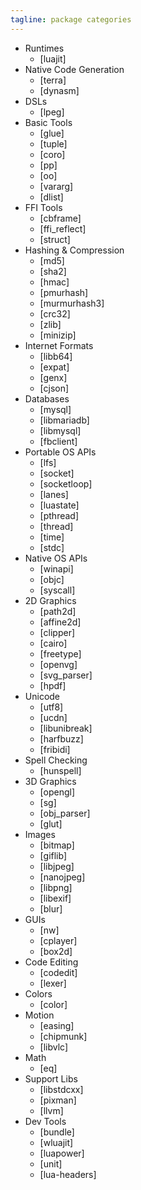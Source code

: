 ```yaml
---
tagline: package categories
---
```


* Runtimes
	* [luajit]
* Native Code Generation
	* [terra]
	* [dynasm]
* DSLs
	* [lpeg]
* Basic Tools
	* [glue]
	* [tuple]
	* [coro]
	* [pp]
	* [oo]
	* [vararg]
	* [dlist]
* FFI Tools
	* [cbframe]
	* [ffi_reflect]
	* [struct]
* Hashing & Compression
	* [md5]
	* [sha2]
	* [hmac]
	* [pmurhash]
	* [murmurhash3]
	* [crc32]
	* [zlib]
	* [minizip]
* Internet Formats
	* [libb64]
	* [expat]
	* [genx]
	* [cjson]
* Databases
	* [mysql]
	* [libmariadb]
	* [libmysql]
	* [fbclient]
* Portable OS APIs
	* [lfs]
	* [socket]
	* [socketloop]
	* [lanes]
	* [luastate]
	* [pthread]
	* [thread]
	* [time]
	* [stdc]
* Native OS APIs
	* [winapi]
	* [objc]
	* [syscall]
* 2D Graphics
	* [path2d]
	* [affine2d]
	* [clipper]
	* [cairo]
	* [freetype]
	* [openvg]
	* [svg_parser]
	* [hpdf]
* Unicode
	* [utf8]
	* [ucdn]
	* [libunibreak]
	* [harfbuzz]
	* [fribidi]
* Spell Checking
	* [hunspell]
* 3D Graphics
	* [opengl]
	* [sg]
	* [obj_parser]
	* [glut]
* Images
	* [bitmap]
	* [giflib]
	* [libjpeg]
	* [nanojpeg]
	* [libpng]
	* [libexif]
	* [blur]
* GUIs
	* [nw]
	* [cplayer]
	* [box2d]
* Code Editing
	* [codedit]
	* [lexer]
* Colors
	* [color]
* Motion
	* [easing]
	* [chipmunk]
	* [libvlc]
* Math
	* [eq]
* Support Libs
	* [libstdcxx]
	* [pixman]
	* [llvm]
* Dev Tools
	* [bundle]
	* [wluajit]
	* [luapower]
	* [unit]
	* [lua-headers]
